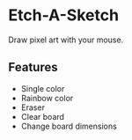# Etch-A-Sketch
Draw pixel art with your mouse.

## Features
- Single color
- Rainbow color
- Eraser
- Clear board
- Change board dimensions
